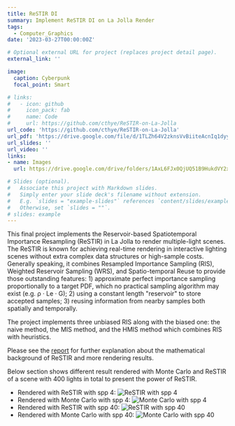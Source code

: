 ```yaml
---
title: ReSTIR DI
summary: Implement ReSTIR DI on La Jolla Render
tags:
  - Computer_Graphics
date: '2023-03-27T00:00:00Z'

# Optional external URL for project (replaces project detail page).
external_link: ''

image:
  caption: Cyberpunk
  focal_point: Smart

# links:
#   - icon: github
#     icon_pack: fab
#     name: Code
#     url: https://github.com/cthye/ReSTIR-on-La-Jolla
url_code: 'https://github.com/cthye/ReSTIR-on-La-Jolla'
url_pdf: 'https://drive.google.com/file/d/1TLZh64V2zknsVvBiiteAcnIq1dyykyNn/view?usp=sharing'
url_slides: ''
url_video: ''
links:
- name: Images
  url: https://drive.google.com/drive/folders/1AxL6FJx0QjUQ51B9HukdVY2xPCcVffO0?usp=sharing

# Slides (optional).
#   Associate this project with Markdown slides.
#   Simply enter your slide deck's filename without extension.
#   E.g. `slides = "example-slides"` references `content/slides/example-slides.md`.
#   Otherwise, set `slides = ""`.
# slides: example
---
```


This final project implements the Reservoir-based Spatiotemporal Importance Resampling (ReSTIR)
in La Jolla to render multiple-light scenes. The ReSTIR is known for achieving real-time rendering
in interactive lighting scenes without extra complex data structures or high-sample costs. Generally
speaking, it combines Resampled Importance Sampling (RIS), Weighted Reservoir Sampling (WRS),
and Spatio-temporal Reuse to provide those outstanding features: 1) approximate perfect importance
sampling proportionally to a target PDF, which no practical sampling algorithm may exist (e.g.
ρ · Le · G); 2) using a constant length "reservoir" to store accepted samples; 3) reusing information
from nearby samples both spatially and temporally.

The project implements three unbiased RIS along with the biased one: the naive method, the
MIS method, and the HMIS method which combines RIS with heuristics.

Please see the [report](https://drive.google.com/file/d/1TLZh64V2zknsVvBiiteAcnIq1dyykyNn/view?usp=sharing) for further explanation about the mathematical background of ReSTIR and more rendering results.

Below section shows different result rendered with Monte Carlo and ReSTIR of a scene with 400 lights in total to present the power of ReSTIR.

- Rendered with ReSTIR with spp 4:
![ReSTIR with spp 4](images/final_restir_1_bunny_4.png)
- Rendered with Monte Carlo with spp 4:
![Monte Carlo with spp 4](images/mc_bunny_4.png)
- Rendered with ReSTIR with spp 40:
![ReSTIR with spp 40](images/final_restir_1_bunny_40.png)
- Rendered with Monte Carlo with spp 40:
![Monte Carlo with spp 40](images/mc_bunny_40.png)

